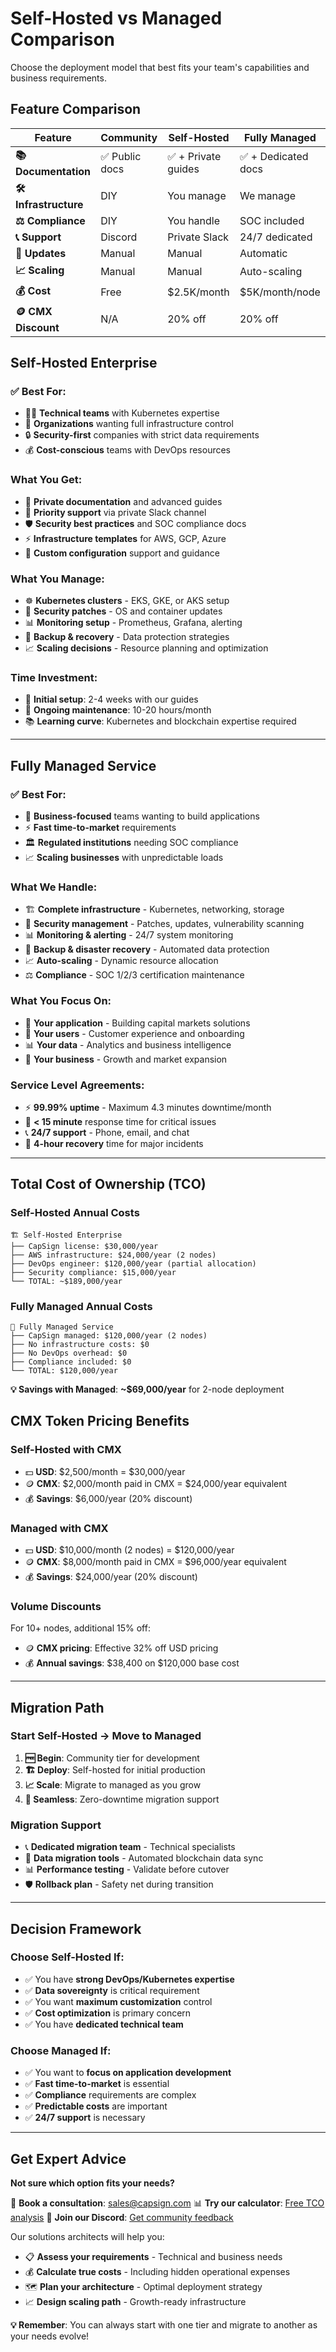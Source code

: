 # Self-Hosted vs Managed Comparison

Choose the deployment model that best fits your team's capabilities and business requirements.

## Feature Comparison

| Feature               | Community      | Self-Hosted         | Fully Managed       |
| --------------------- | -------------- | ------------------- | ------------------- |
| **📚 Documentation**  | ✅ Public docs | ✅ + Private guides | ✅ + Dedicated docs |
| **🛠️ Infrastructure** | DIY            | You manage          | We manage           |
| **⚖️ Compliance**     | DIY            | You handle          | SOC included        |
| **📞 Support**        | Discord        | Private Slack       | 24/7 dedicated      |
| **🔄 Updates**        | Manual         | Manual              | Automatic           |
| **📈 Scaling**        | Manual         | Manual              | Auto-scaling        |
| **💰 Cost**           | Free           | $2.5K/month         | $5K/month/node      |
| **🪙 CMX Discount**   | N/A            | 20% off             | 20% off             |

## Self-Hosted Enterprise

### **✅ Best For:**

- 🧑‍💻 **Technical teams** with Kubernetes expertise
- 🏢 **Organizations** wanting full infrastructure control
- 🔒 **Security-first** companies with strict data requirements
- 💰 **Cost-conscious** teams with DevOps resources

### **What You Get:**

- 📖 **Private documentation** and advanced guides
- 🎯 **Priority support** via private Slack channel
- 🛡️ **Security best practices** and SOC compliance docs
- ⚡ **Infrastructure templates** for AWS, GCP, Azure
- 🔧 **Custom configuration** support and guidance

### **What You Manage:**

- ☸️ **Kubernetes clusters** - EKS, GKE, or AKS setup
- 🔐 **Security patches** - OS and container updates
- 📊 **Monitoring setup** - Prometheus, Grafana, alerting
- 🔄 **Backup & recovery** - Data protection strategies
- 📈 **Scaling decisions** - Resource planning and optimization

### **Time Investment:**

- 🚀 **Initial setup**: 2-4 weeks with our guides
- 🔧 **Ongoing maintenance**: 10-20 hours/month
- 📚 **Learning curve**: Kubernetes and blockchain expertise required

---

## Fully Managed Service

### **✅ Best For:**

- 🎯 **Business-focused** teams wanting to build applications
- ⚡ **Fast time-to-market** requirements
- 🏛️ **Regulated institutions** needing SOC compliance
- 📈 **Scaling businesses** with unpredictable loads

### **What We Handle:**

- 🏗️ **Complete infrastructure** - Kubernetes, networking, storage
- 🔐 **Security management** - Patches, updates, vulnerability scanning
- 📊 **Monitoring & alerting** - 24/7 system monitoring
- 🔄 **Backup & disaster recovery** - Automated data protection
- 📈 **Auto-scaling** - Dynamic resource allocation
- ⚖️ **Compliance** - SOC 1/2/3 certification maintenance

### **What You Focus On:**

- 🎯 **Your application** - Building capital markets solutions
- 👥 **Your users** - Customer experience and onboarding
- 📊 **Your data** - Analytics and business intelligence
- 💼 **Your business** - Growth and market expansion

### **Service Level Agreements:**

- ⚡ **99.99% uptime** - Maximum 4.3 minutes downtime/month
- 🚨 **< 15 minute** response time for critical issues
- 📞 **24/7 support** - Phone, email, and chat
- 🔄 **4-hour recovery** time for major incidents

---

## Total Cost of Ownership (TCO)

### **Self-Hosted Annual Costs**

```
🏗️ Self-Hosted Enterprise
├── CapSign license: $30,000/year
├── AWS infrastructure: $24,000/year (2 nodes)
├── DevOps engineer: $120,000/year (partial allocation)
├── Security compliance: $15,000/year
└── TOTAL: ~$189,000/year
```

### **Fully Managed Annual Costs**

```
🚀 Fully Managed Service
├── CapSign managed: $120,000/year (2 nodes)
├── No infrastructure costs: $0
├── No DevOps overhead: $0
├── Compliance included: $0
└── TOTAL: $120,000/year
```

**💡 Savings with Managed**: **~$69,000/year** for 2-node deployment

## CMX Token Pricing Benefits

### **Self-Hosted with CMX**

- 💵 **USD**: $2,500/month = $30,000/year
- 🪙 **CMX**: $2,000/month paid in CMX = $24,000/year equivalent
- 💰 **Savings**: $6,000/year (20% discount)

### **Managed with CMX**

- 💵 **USD**: $10,000/month (2 nodes) = $120,000/year
- 🪙 **CMX**: $8,000/month paid in CMX = $96,000/year equivalent
- 💰 **Savings**: $24,000/year (20% discount)

### **Volume Discounts**

For 10+ nodes, additional 15% off:

- 🪙 **CMX pricing**: Effective 32% off USD pricing
- 💰 **Annual savings**: $38,400 on $120,000 base cost

---

## Migration Path

### **Start Self-Hosted → Move to Managed**

1. **🆓 Begin**: Community tier for development
2. **🏗️ Deploy**: Self-hosted for initial production
3. **📈 Scale**: Migrate to managed as you grow
4. **🔄 Seamless**: Zero-downtime migration support

### **Migration Support**

- 📞 **Dedicated migration team** - Technical specialists
- 🔄 **Data migration tools** - Automated blockchain data sync
- 📊 **Performance testing** - Validate before cutover
- 🛡️ **Rollback plan** - Safety net during transition

---

## Decision Framework

### **Choose Self-Hosted If:**

- ✅ You have **strong DevOps/Kubernetes expertise**
- ✅ **Data sovereignty** is critical requirement
- ✅ You want **maximum customization** control
- ✅ **Cost optimization** is primary concern
- ✅ You have **dedicated technical team**

### **Choose Managed If:**

- ✅ You want to **focus on application development**
- ✅ **Fast time-to-market** is essential
- ✅ **Compliance** requirements are complex
- ✅ **Predictable costs** are important
- ✅ **24/7 support** is necessary

---

## Get Expert Advice

**Not sure which option fits your needs?**

🎯 **Book a consultation**: [sales@capsign.com](mailto:sales@capsign.com)
📊 **Try our calculator**: [Free TCO analysis](mailto:sales@capsign.com?subject=TCO%20Analysis)
💬 **Join our Discord**: [Get community feedback](https://discord.gg/gSmnZ9wmNv)

Our solutions architects will help you:

- 📋 **Assess your requirements** - Technical and business needs
- 💰 **Calculate true costs** - Including hidden operational expenses
- 🗺️ **Plan your architecture** - Optimal deployment strategy
- 📈 **Design scaling path** - Growth-ready infrastructure

**💡 Remember**: You can always start with one tier and migrate to another as your needs evolve!
